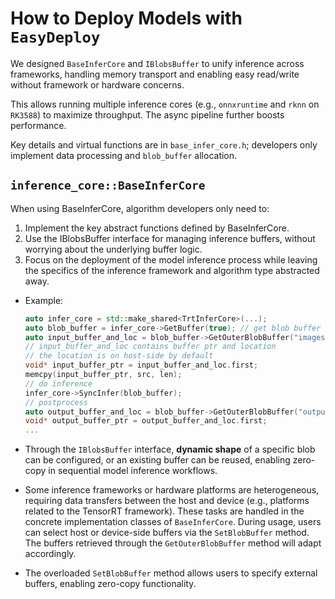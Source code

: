 # How to Deploy Models with `EasyDeploy`

We designed `BaseInferCore` and `IBlobsBuffer` to unify inference across frameworks, handling memory transport and enabling easy read/write without framework or hardware concerns.

This allows running multiple inference cores (e.g., `onnxruntime` and `rknn` on `RK3588`) to maximize throughput. The async pipeline further boosts performance.

Key details and virtual functions are in `base_infer_core.h`; developers only implement data processing and `blob_buffer` allocation.

## `inference_core::BaseInferCore`

When using BaseInferCore, algorithm developers only need to:
1. Implement the key abstract functions defined by BaseInferCore.
2. Use the IBlobsBuffer interface for managing inference buffers, without worrying about the underlying buffer logic.
3. Focus on the deployment of the model inference process while leaving the specifics of the inference framework and algorithm type abstracted away.

- Example:
    ```cpp
    auto infer_core = std::make_shared<TrtInferCore>(...);
    auto blob_buffer = infer_core->GetBuffer(true); // get blob buffer from pool
    auto input_buffer_and_loc = blob_buffer->GetOuterBlobBuffer("images");
    // input_buffer_and_loc contains buffer ptr and location
    // the location is on host-side by default
    void* input_buffer_ptr = input_buffer_and_loc.first;
    memcpy(input_buffer_ptr, src, len);
    // do inference
    infer_core->SyncInfer(blob_buffer);
    // postprocess
    auto output_buffer_and_loc = blob_buffer->GetOuterBlobBuffer("output");
    void* output_buffer_ptr = output_buffer_and_loc.first;
    ...
    ```

- Through the `IBlobsBuffer` interface, **dynamic shape** of a specific blob can be configured, or an existing buffer can be reused, enabling zero-copy in sequential model inference workflows.

- Some inference frameworks or hardware platforms are heterogeneous, requiring data transfers between the host and device (e.g., platforms related to the TensorRT framework). These tasks are handled in the concrete implementation classes of `BaseInferCore`. During usage, users can select host or device-side buffers via the `SetBlobBuffer` method. The buffers retrieved through the `GetOuterBlobBuffer` method will adapt accordingly.

- The overloaded `SetBlobBuffer` method allows users to specify external buffers, enabling zero-copy functionality.
